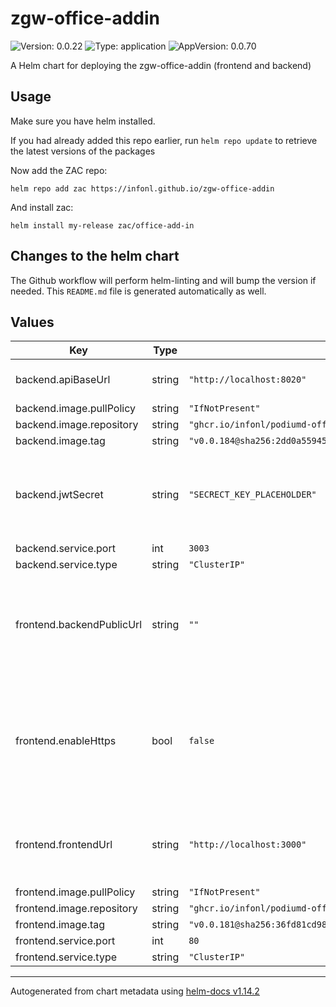 # zgw-office-addin

![Version: 0.0.22](https://img.shields.io/badge/Version-0.0.22-informational?style=flat-square) ![Type: application](https://img.shields.io/badge/Type-application-informational?style=flat-square) ![AppVersion: 0.0.70](https://img.shields.io/badge/AppVersion-0.0.70-informational?style=flat-square)

A Helm chart for deploying the zgw-office-addin (frontend and backend)

## Usage

Make sure you have helm installed.

If you had already added this repo earlier, run `helm repo update` to retrieve
the latest versions of the packages

Now add the ZAC repo:
```
helm repo add zac https://infonl.github.io/zgw-office-addin
```

And install zac:
```
helm install my-release zac/office-add-in
```

## Changes to the helm chart

The Github workflow will perform helm-linting and will bump the version if needed. This `README.md` file is generated automatically as well.

## Values

| Key | Type | Default | Description |
|-----|------|---------|-------------|
| backend.apiBaseUrl | string | `"http://localhost:8020"` | Base URL to the openzaak API |
| backend.image.pullPolicy | string | `"IfNotPresent"` |  |
| backend.image.repository | string | `"ghcr.io/infonl/podiumd-office-add-in-backend"` |  |
| backend.image.tag | string | `"v0.0.184@sha256:2dd0a559459c613e048e235d655f26c31878f5508fa1a7027c96193c1c32e701"` |  |
| backend.jwtSecret | string | `"SECRECT_KEY_PLACEHOLDER"` | Secret key used for generating and validating JWT tokens for secure communication |
| backend.service.port | int | `3003` |  |
| backend.service.type | string | `"ClusterIP"` |  |
| frontend.backendPublicUrl | string | `""` | The public URL to the backend service if directly exposed. By default it is proxied via the frontend host |
| frontend.enableHttps | bool | `false` | If enabled nginx will also listen on port 443. You will need to volume map a key and certificate valid for your frontendUrl |
| frontend.frontendUrl | string | `"http://localhost:3000"` | The frontend public URL where the manifest.xml and static js file are served |
| frontend.image.pullPolicy | string | `"IfNotPresent"` |  |
| frontend.image.repository | string | `"ghcr.io/infonl/podiumd-office-add-in-frontend"` |  |
| frontend.image.tag | string | `"v0.0.181@sha256:36fd81cd984b62b66295994aeda4b440c4c3c61bfbb784225531c181a5757d60"` |  |
| frontend.service.port | int | `80` |  |
| frontend.service.type | string | `"ClusterIP"` |  |

----------------------------------------------
Autogenerated from chart metadata using [helm-docs v1.14.2](https://github.com/norwoodj/helm-docs/releases/v1.14.2)

